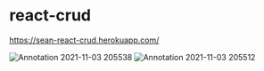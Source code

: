 # react-crud
https://sean-react-crud.herokuapp.com/

 
![Annotation 2021-11-03 205538](https://user-images.githubusercontent.com/62438644/140174833-ad0f6e30-c1a5-41d6-a88c-122962bddf8a.png)
![Annotation 2021-11-03 205512](https://user-images.githubusercontent.com/62438644/140174863-c23a11f8-a844-4521-829e-e4ccb94cce5e.png)
